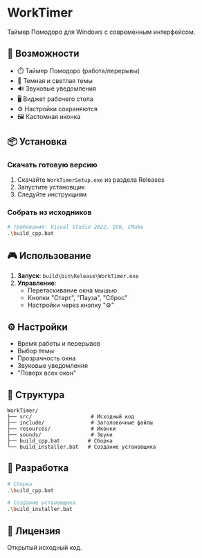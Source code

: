 # WorkTimer

Таймер Помодоро для Windows с современным интерфейсом.

## 🚀 Возможности

- ⏱️ Таймер Помодоро (работа/перерывы)
- 🎨 Темная и светлая темы
- 🔊 Звуковые уведомления
- 🖥️ Виджет рабочего стола
- ⚙️ Настройки сохраняются
- 🖼️ Кастомная иконка

## 📦 Установка

### Скачать готовую версию
1. Скачайте `WorkTimerSetup.exe` из раздела Releases
2. Запустите установщик
3. Следуйте инструкциям

### Собрать из исходников
```bash
# Требования: Visual Studio 2022, Qt6, CMake
.\build_cpp.bat
```

## 🎮 Использование

1. **Запуск**: `build\bin\Release\WorkTimer.exe`
2. **Управление**: 
   - Перетаскивание окна мышью
   - Кнопки "Старт", "Пауза", "Сброс"
   - Настройки через кнопку "⚙"

## ⚙️ Настройки

- Время работы и перерывов
- Выбор темы
- Прозрачность окна
- Звуковые уведомления
- "Поверх всех окон"

## 📁 Структура

```
WorkTimer/
├── src/                   # Исходный код
├── include/               # Заголовочные файлы
├── resources/             # Иконки
├── sounds/                # Звуки
├── build_cpp.bat         # Сборка
└── build_installer.bat   # Создание установщика
```

## 🔧 Разработка

```bash
# Сборка
.\build_cpp.bat

# Создание установщика
.\build_installer.bat
```

## 📝 Лицензия

Открытый исходный код. 